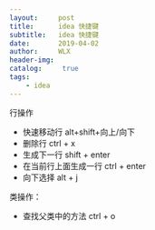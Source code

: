 ```yaml
---
layout:     post
title:      idea 快捷键
subtitle:   idea 快捷键
date:       2019-04-02
author:     WLX
header-img:  
catalog: 	 true
tags:
    - idea
---
```






行操作
 - 快速移动行           alt+shift+向上/向下
 - 删除行              ctrl + x
 - 生成下一行           shift + enter
 - 在当前行上面生成一行   ctrl + enter
 - 向下选择             alt + j


 类操作：
 - 查找父类中的方法      ctrl + o


